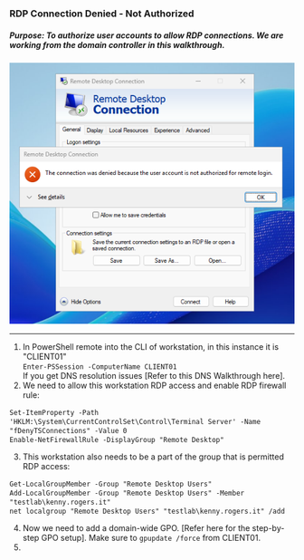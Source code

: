 ### RDP Connection Denied - Not Authorized
##### Purpose: To authorize user accounts to allow RDP connections. We are working from the domain controller in this walkthrough.
![example error](https://github.com/nickbruggen90/LabsVol8021Q/blob/main/Project%201.1%3A%20Active%20Directory%20and%20Windows%2010%20Integration/Images2/Screenshot%202025-07-23%20113753.png)

---
1. In PowerShell remote into the CLI of workstation, in this instance it is "CLIENT01"  
`Enter-PSSession -ComputerName CLIENT01`  
If you get DNS resolution issues [Refer to this DNS Walkthrough here].
2. We need to allow this workstation RDP access and enable RDP firewall rule:
```
Set-ItemProperty -Path 'HKLM:\System\CurrentControlSet\Control\Terminal Server' -Name "fDenyTSConnections" -Value 0
Enable-NetFirewallRule -DisplayGroup "Remote Desktop"
```
3. This workstation also needs to be a part of the group that is permitted RDP access:
```
Get-LocalGroupMember -Group "Remote Desktop Users"
Add-LocalGroupMember -Group "Remote Desktop Users" -Member "testlab\kenny.rogers.it"
net localgroup "Remote Desktop Users" "testlab\kenny.rogers.it" /add
```
4. Now we need to add a domain-wide GPO. [Refer here for the step-by-step GPO setup]. Make sure to `gpupdate /force` from CLIENT01.
5. 
